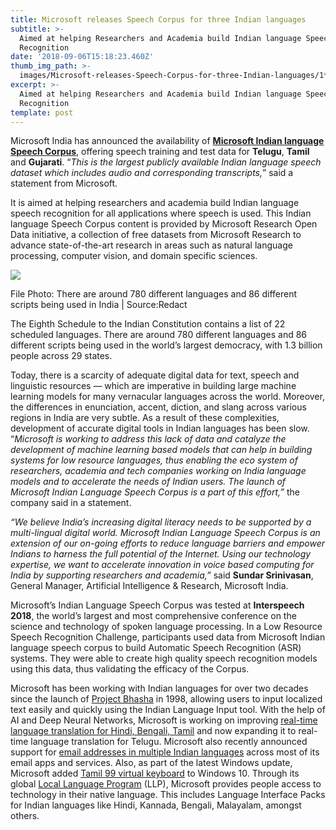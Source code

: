 ```yaml
---
title: Microsoft releases Speech Corpus for three Indian languages
subtitle: >-
  Aimed at helping Researchers and Academia build Indian language Speech
  Recognition
date: '2018-09-06T15:18:23.460Z'
thumb_img_path: >-
  images/Microsoft-releases-Speech-Corpus-for-three-Indian-languages/1*Nkn-9NXqr_IHEMBpZoUH9g.jpeg
excerpt: >-
  Aimed at helping Researchers and Academia build Indian language Speech
  Recognition
template: post
---
```

Microsoft India has announced the availability of [**Microsoft Indian language Speech Corpus**](https://msropendata.com/datasets/7230b4b1-912d-400e-be58-f84e0512985e), offering speech training and test data for **Telugu**, **Tamil** and **Gujarati**. “*This is the largest publicly available Indian language speech dataset which includes audio and corresponding transcripts,*” said a statement from Microsoft.

It is aimed at helping researchers and academia build Indian language speech recognition for all applications where speech is used. This Indian language Speech Corpus content is provided by Microsoft Research Open Data initiative, a collection of free datasets from Microsoft Research to advance state-of-the-art research in areas such as natural language processing, computer vision, and domain specific sciences.

![](/images/Microsoft-releases-Speech-Corpus-for-three-Indian-languages/1*Nkn-9NXqr_IHEMBpZoUH9g.jpeg)

<figcaption>File Photo: There are around 780 different languages and 86 different scripts being used in India | Source:Redact</figcaption>

The Eighth Schedule to the Indian Constitution contains a list of 22 scheduled languages. There are around 780 different languages and 86 different scripts being used in the world’s largest democracy, with 1.3 billion people across 29 states.

Today, there is a scarcity of adequate digital data for text, speech and linguistic resources — which are imperative in building large machine learning models for many vernacular languages across the world. Moreover, the differences in enunciation, accent, diction, and slang across various regions in India are very subtle. As a result of these complexities, development of accurate digital tools in Indian languages has been slow. “*Microsoft is working to address this lack of data and catalyze the development of machine learning based models that can help in building systems for low resource languages, thus enabling the eco system of researchers, academia and tech companies working on India language models and to accelerate the needs of Indian users. The launch of Microsoft Indian Language Speech Corpus is a part of this effort,”* the company said in a statement.

*“We believe India’s increasing digital literacy needs to be supported by a multi-lingual digital world. Microsoft Indian Language Speech Corpus is an extension of our on-going efforts to reduce language barriers and empower Indians to harness the full potential of the Internet. Using our technology expertise, we want to accelerate innovation in voice based computing for India by supporting researchers and academia,”* said **Sundar Srinivasan**, General Manager, Artificial Intelligence & Research, Microsoft India.

Microsoft’s Indian Language Speech Corpus was tested at **Interspeech 2018**, the world’s largest and most comprehensive conference on the science and technology of spoken language processing. In a Low Resource Speech Recognition Challenge, participants used data from Microsoft Indian language speech corpus to build Automatic Speech Recognition (ASR) systems. They were able to create high quality speech recognition models using this data, thus validating the efficacy of the Corpus.

Microsoft has been working with Indian languages for over two decades since the launch of [Project Bhasha](https://www.bhashaindia.com/) in 1998, allowing users to input localized text easily and quickly using the Indian Language Input tool. With the help of AI and Deep Neural Networks, Microsoft is working on improving [real-time language translation for Hindi, Bengali, Tamil](https://news.microsoft.com/en-in/features/indian-language-translation-using-deep-neural-networks-announcement/) and now expanding it to real-time language translation for Telugu. Microsoft also recently announced support for [email addresses in multiple Indian languages](https://news.microsoft.com/en-in/features/email-addresses-indian-language-support/) across most of its email apps and services. Also, as part of the latest Windows update, Microsoft added [Tamil 99 virtual keyboard](https://news.microsoft.com/en-in/microsoft-introduces-tamil-99-keyboard-on-windows-10/) to Windows 10. Through its global [Local Language Program](https://news.microsoft.com/2012/02/21/microsofts-local-language-program-bridges-languages-cultures-and-technology/) (LLP), Microsoft provides people access to technology in their native language. This includes Language Interface Packs for Indian languages like Hindi, Kannada, Bengali, Malayalam, amongst others.
